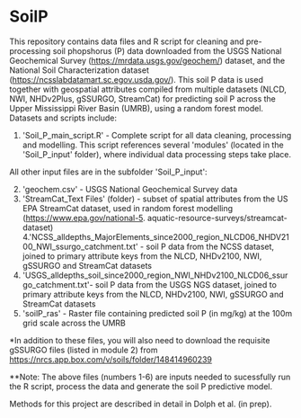 # SoilP
This repository contains data files and R script for cleaning and pre-processing soil phopshorus (P) data downloaded from the USGS National Geochemical Survey (https://mrdata.usgs.gov/geochem/) dataset, and the National Soil Characterization dataset (https://ncsslabdatamart.sc.egov.usda.gov/). This soil P data is used together with geospatial attributes compiled from multiple datasets (NLCD, NWI, NHDv2Plus, gSSURGO, StreamCat) for predicting soil P across the Upper Mississippi River Basin (UMRB), using a random forest model. Datasets and scripts include:
1. 'Soil_P_main_script.R' - Complete script for all data cleaning, processing and modelling. This script references several 'modules' (located in the 'Soil_P_input' folder), where individual data processing steps take place. 

All other input files are in the subfolder 'Soil_P_input':

2. 'geochem.csv' - USGS National Geochemical Survey data
3. 'StreamCat_Text Files' (folder) - subset of spatial attributes from the US EPA StreamCat dataset, used in random forest modelling (https://www.epa.gov/national-5. aquatic-resource-surveys/streamcat-dataset)
4.'NCSS_alldepths_MajorElements_since2000_region_NLCD06_NHDV2100_NWI_ssurgo_catchment.txt' - soil P data from the NCSS dataset, joined to primary attribute keys from the NLCD, NHDv2100, NWI, gSSURGO and StreamCat datasets
5. 'USGS_alldepths_soil_since2000_region_NWI_NHDv2100_NLCD06_ssurgo_catchment.txt'- soil P data from the USGS NGS dataset, joined to primary attribute keys from the NLCD, NHDv2100, NWI, gSSURGO and StreamCat datasets
6. 'soilP_ras' - Raster file containing predicted soil P (in mg/kg) at the 100m grid scale across the UMRB

*In addition to these files, you will also need to download the requisite gSSURGO files (listed in module 2) from https://nrcs.app.box.com/v/soils/folder/148414960239

**Note: The above files (numbers 1-6) are inputs needed to sucessfully run the R script, process the data and generate the soil P predictive model. 


Methods for this project are described in detail in Dolph et al. (in prep). 
